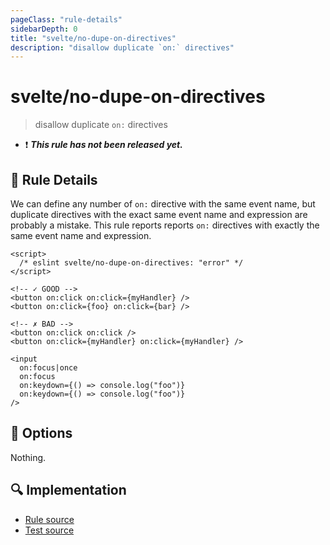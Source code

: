 ```yaml
---
pageClass: "rule-details"
sidebarDepth: 0
title: "svelte/no-dupe-on-directives"
description: "disallow duplicate `on:` directives"
---
```


# svelte/no-dupe-on-directives

> disallow duplicate `on:` directives

- :exclamation: <badge text="This rule has not been released yet." vertical="middle" type="error"> **_This rule has not been released yet._** </badge>

## :book: Rule Details

We can define any number of `on:` directive with the same event name, but duplicate directives with the exact same event name and expression are probably a mistake.
This rule reports reports `on:` directives with exactly the same event name and expression.

<ESLintCodeBlock>

<!--eslint-skip-->

```svelte
<script>
  /* eslint svelte/no-dupe-on-directives: "error" */
</script>

<!-- ✓ GOOD -->
<button on:click on:click={myHandler} />
<button on:click={foo} on:click={bar} />

<!-- ✗ BAD -->
<button on:click on:click />
<button on:click={myHandler} on:click={myHandler} />

<input
  on:focus|once
  on:focus
  on:keydown={() => console.log("foo")}
  on:keydown={() => console.log("foo")}
/>
```

</ESLintCodeBlock>

## :wrench: Options

Nothing.

## :mag: Implementation

- [Rule source](https://github.com/ota-meshi/eslint-plugin-svelte/blob/main/src/rules/no-dupe-on-directives.ts)
- [Test source](https://github.com/ota-meshi/eslint-plugin-svelte/blob/main/tests/src/rules/no-dupe-on-directives.ts)
